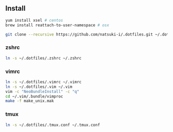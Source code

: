 
Install
-------

```sh
yum install xsel # centos
brew install reattach-to-user-namespace # osx

git clone --recursive https://github.com/natsuki-i/.dotfiles.git ~/.dotfiles
```

### zshrc

```sh
ln -s ~/.dotfiles/.zshrc ~/.zshrc
```

### vimrc

```sh
ln -s ~/.dotfiles/.vimrc ~/.vimrc
ln -s ~/.dotfiles/.vim ~/.vim
vim -c "NeoBundleInstall" -c "q"
cd ~/.vim/.bundle/vimproc
make -f make_unix.mak
```

### tmux

```sh
ln -s ~/.dotfiles/.tmux.conf ~/.tmux.conf
```
